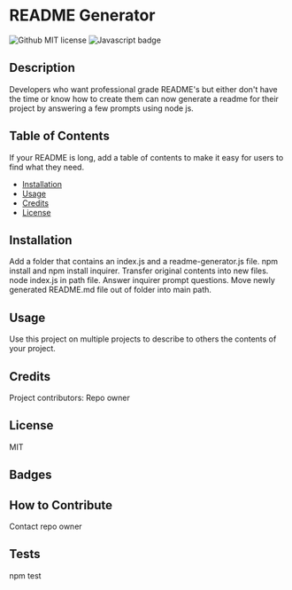 
# README Generator

![Github MIT license](https://img.shields.io/badge/license-MIT-darkred)
![Javascript badge](https://img.shields.io/badge/Made%20with-JavaScript-1f425f.svg)

## Description
Developers who want professional grade README's but either don't have the time or know how to create them can now generate a readme for their project by answering a few prompts using node js.


## Table of Contents
If your README is long, add a table of contents to make it easy for users to find what they need.
- [Installation](#installation)
- [Usage](#usage)
- [Credits](#credits)
- [License](#license)

## Installation
Add a folder that contains an index.js and a readme-generator.js file. 
npm install and npm install inquirer. 
Transfer original contents into new files.
node index.js in path file.
Answer inquirer prompt questions.
Move newly generated README.md file out of folder into main path.


## Usage
Use this project on multiple projects to describe to others the contents of your project.


## Credits
Project contributors: Repo owner

## License
MIT

## Badges


## How to Contribute
Contact repo owner

## Tests
npm test
  
